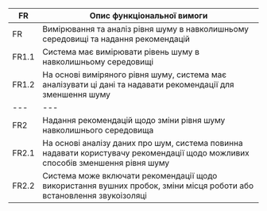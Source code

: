 | FR | Опис функціональної вимоги |
| --- | --- |
| FR | Вимірювання та аналіз рівня шуму в навколишньому середовищі та надання рекомендацій |
| FR1.1 | Система має вимірювати рівень шуму в навколишньому середовищі |
| FR1.2 | На основі виміряного рівня шуму, система має аналізувати ці дані та надавати рекомендації для зменшення шуму |
| --- | --- |
| FR2 | Надання рекомендацій щодо зміни рівня шуму навколишнього середовища |
| FR2.1 | На основі аналізу даних про шум, система повинна надавати користувачу рекомендації щодо можливих способів зменшення рівня шуму |
| FR2.2 | Система може включати рекомендації щодо використання вушних пробок, зміни місця роботи або встановлення звукоізоляці |




